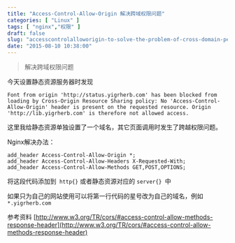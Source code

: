 ```yaml
---
title: "Access-Control-Allow-Origin 解决跨域权限问题"
categories: [ "Linux" ]
tags: [ "nginx","权限" ]
draft: false
slug: "accesscontrolalloworigin-to-solve-the-problem-of-cross-domain-permissions"
date: "2015-08-10 10:38:00"
---
```


> 解决跨域权限问题

今天设置静态资源服务器时发现

    Font from origin 'http://status.yigrherb.com' has been blocked from loading by Cross-Origin Resource Sharing policy: No 'Access-Control-Allow-Origin' header is present on the requested resource. Origin 'http://lib.yigrherb.com' is therefore not allowed access. 

这里我给静态资源单独设置了一个域名，其它页面调用时发生了跨越权限问题。


<!--more-->


Nginx解决办法：
```
add_header Access-Control-Allow-Origin *;
add_header Access-Control-Allow-Headers X-Requested-With;
add_header Access-Control-Allow-Methods GET,POST,OPTIONS;
```
将这段代码添加到` http{}` 或者静态资源对应的 `server{} `中

如果只为自己的网站使用可以将第一行代码的星号改为自己的域名，例如`*.yigrherb.com`

参考资料
[http://www.w3.org/TR/cors/#access-control-allow-methods-response-header](http://www.w3.org/TR/cors/#access-control-allow-methods-response-header)

